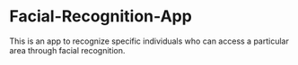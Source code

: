# Facial-Recognition-App
This is an app to recognize specific individuals who can access a particular area through facial recognition.
